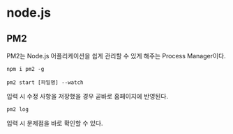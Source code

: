 # node.js

## PM2

PM2는 Node.js 어플리케이션을 쉽게 관리할 수 있게 해주는 Process Manager이다.

```console
npm i pm2 -g
```

```console
pm2 start [파일명] --watch
```

입력 시 수정 사항을 저장했을 경우 곧바로 홈페이지에 반영된다.

```console
pm2 log
```

입력 시 문제점을 바로 확인할 수 있다.
